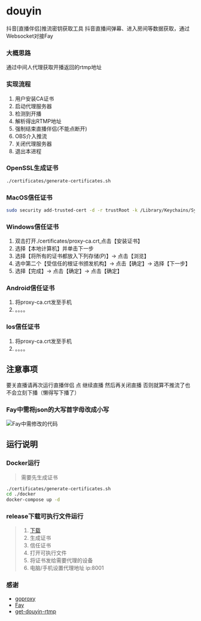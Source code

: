 # douyin
抖音[直播伴侣]推流密钥获取工具
抖音直播间弹幕、进入房间等数据获取，通过Websocket对接Fay

### 大概思路
通过中间人代理获取开播返回的rtmp地址

### 实现流程
1. 用户安装CA证书
2. 启动代理服务器
3. 检测到开播
4. 解析得出RTMP地址
5. 强制结束直播伴侣(不能点断开)
6. OBS介入推流
7. 关闭代理服务器
8. 退出本进程


### OpenSSL生成证书
```bash
./certificates/generate-certificates.sh
```

### MacOS信任证书
```bash
sudo security add-trusted-cert -d -r trustRoot -k /Library/Keychains/System.keychain ./certificates/proxy-ca.crt
```
### Windows信任证书
1. 双击打开./certificates/proxy-ca.crt,点击【安装证书】
2. 选择【本地计算机】并单击下一步
3. 选择【将所有的证书都放入下列存储(P)】-> 点击【浏览】
4. 选中第二个【受信任的根证书颁发机构】-> 点击【确定】-> 选择【下一步】
5. 选择【完成】-> 点击【确定】-> 点击【确定】
###

### Android信任证书
1. 将proxy-ca.crt发至手机
2. 。。。。

### Ios信任证书
1. 将proxy-ca.crt发至手机
2. 。。。。

## 注意事项
要关直播请再次运行直播伴侣 点 继续直播 然后再关闭直播 否则就算不推流了也不会立刻下播（懒得写下播了）

### Fay中需将json的大写首字母改成小写
![Fay中需修改的代码](fay/fay.pic.jpg)

## 运行说明

### Docker运行
> 需要先生成证书
```bash
./certificates/generate-certificates.sh
cd ./docker
docker-compose up -d
```

### release下载可执行文件运行

> 1. [下载](https://github.com/wwengg/douyin/releases)
> 2. 生成证书
> 3. 信任证书
> 4. 打开可执行文件
> 5. 将证书发给需要代理的设备
> 6. 电脑/手机设置代理地址 ip:8001

### 感谢
- [goproxy](https://github.com/elazarl/goproxy)
- [Fay](https://github.com/TheRamU/Fay)
- [get-douyin-rtmp](https://github.com/Cloud370/get-douyin-rtmp)